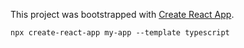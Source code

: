 This project was bootstrapped with [Create React App](https://github.com/facebook/create-react-app).

`npx create-react-app my-app --template typescript`